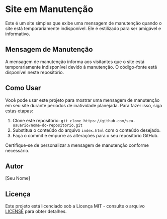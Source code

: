 # Site em Manutenção

Este é um site simples que exibe uma mensagem de manutenção quando o site está temporariamente indisponível. Ele é estilizado para ser amigável e informativo.

## Mensagem de Manutenção

A mensagem de manutenção informa aos visitantes que o site está temporariamente indisponível devido à manutenção. O código-fonte está disponível neste repositório.

## Como Usar

Você pode usar este projeto para mostrar uma mensagem de manutenção em seu site durante períodos de inatividade planejada. Para fazer isso, siga estas etapas:

1. Clone este repositório: `git clone https://github.com/seu-usuario/nome-do-repositorio.git`
2. Substitua o conteúdo do arquivo `index.html` com o conteúdo desejado.
3. Faça o commit e empurre as alterações para o seu repositório GitHub.

Certifique-se de personalizar a mensagem de manutenção conforme necessário.

## Autor

[Seu Nome]

## Licença

Este projeto está licenciado sob a Licença MIT - consulte o arquivo [LICENSE](LICENSE) para obter detalhes.
